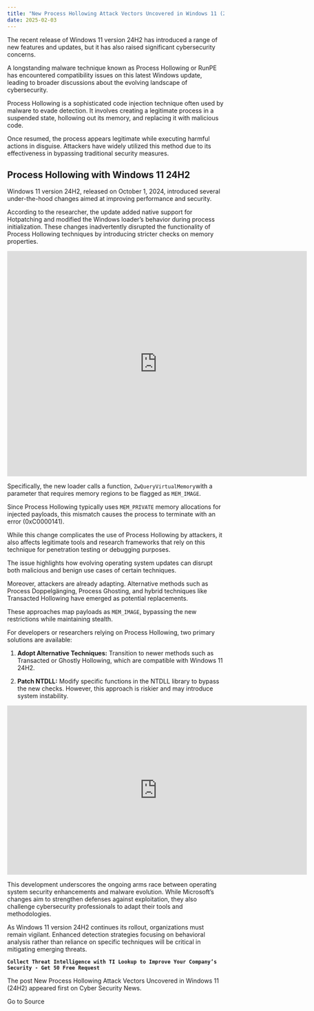 ```yaml
---
title: "New Process Hollowing Attack Vectors Uncovered in Windows 11 (24H2)"
date: 2025-02-03
---
```


The recent release of Windows 11 version 24H2 has introduced a range of new features and updates, but it has also raised significant cybersecurity concerns.

A longstanding malware technique known as Process Hollowing or RunPE has encountered compatibility issues on this latest Windows update, leading to broader discussions about the evolving landscape of cybersecurity.

Process Hollowing is a sophisticated code injection technique often used by malware to evade detection. It involves creating a legitimate process in a suspended state, hollowing out its memory, and replacing it with malicious code.

Once resumed, the process appears legitimate while executing harmful actions in disguise. Attackers have widely utilized this method due to its effectiveness in bypassing traditional security measures.

## **Process Hollowing with Windows 11 24H2**

Windows 11 version 24H2, released on October 1, 2024, introduced several under-the-hood changes aimed at improving performance and security.

According to the researcher, the update added native support for Hotpatching and modified the Windows loader’s behavior during process initialization. These changes inadvertently disrupted the functionality of Process Hollowing techniques by introducing stricter checks on memory properties.

<iframe title="Error while trying to query MEM_PRIVATE" width="696" height="522" src="https://www.youtube.com/embed/FxWfXtVVIQU?feature=oembed" frameborder="0" allow="accelerometer; autoplay; clipboard-write; encrypted-media; gyroscope; picture-in-picture; web-share" referrerpolicy="strict-origin-when-cross-origin" allowfullscreen></iframe>

Specifically, the new loader calls a function, `ZwQueryVirtualMemory`with a parameter that requires memory regions to be flagged as `MEM_IMAGE`.

Since Process Hollowing typically uses `MEM_PRIVATE` memory allocations for injected payloads, this mismatch causes the process to terminate with an error (0xC0000141).

While this change complicates the use of Process Hollowing by attackers, it also affects legitimate tools and research frameworks that rely on this technique for penetration testing or debugging purposes.

The issue highlights how evolving operating system updates can disrupt both malicious and benign use cases of certain techniques.

Moreover, attackers are already adapting. Alternative methods such as Process Doppelgänging, Process Ghosting, and hybrid techniques like Transacted Hollowing have emerged as potential replacements.

These approaches map payloads as `MEM_IMAGE`, bypassing the new restrictions while maintaining stealth.

For developers or researchers relying on Process Hollowing, two primary solutions are available:

1. **Adopt Alternative Techniques:** Transition to newer methods such as Transacted or Ghostly Hollowing, which are compatible with Windows 11 24H2.

4. **Patch NTDLL:** Modify specific functions in the NTDLL library to bypass the new checks. However, this approach is riskier and may introduce system instability.

<iframe title="Demo: process_overwriting on Windows 11 24H2" width="696" height="392" src="https://www.youtube.com/embed/sZ8tMwKfvXw?feature=oembed" frameborder="0" allow="accelerometer; autoplay; clipboard-write; encrypted-media; gyroscope; picture-in-picture; web-share" referrerpolicy="strict-origin-when-cross-origin" allowfullscreen></iframe>

This development underscores the ongoing arms race between operating system security enhancements and malware evolution. While Microsoft’s changes aim to strengthen defenses against exploitation, they also challenge cybersecurity professionals to adapt their tools and methodologies.

As Windows 11 version 24H2 continues its rollout, organizations must remain vigilant. Enhanced detection strategies focusing on behavioral analysis rather than reliance on specific techniques will be critical in mitigating emerging threats.

**`Collect Threat Intelligence with TI Lookup to Improve Your Company’s Security - Get 50 Free Request`**

The post New Process Hollowing Attack Vectors Uncovered in Windows 11 (24H2) appeared first on Cyber Security News.

Go to Source
